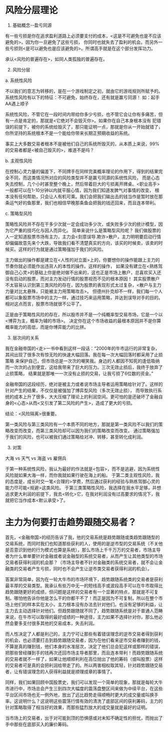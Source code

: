 # 风险分层理论

[](http://weibo.com/p/1001603949766869404615)

1. 基础概念--盈亏同源

有一些亏损是你在追求盈利道路上必须要支付的成本，<这是不可避免也是不应该避免的>。因为你一旦避免了这些亏损，
你同时也就失去了盈利的机会。而另外一些亏损则<是可以避免也是应该避免的>。所谓高手就是在这个部分发挥功力。

承认<风险的普遍存在>，如同人类孤独的普遍存在。

2. 风险分层

a. 系统性风险

不以我们的意志为转移的，是在一个游戏制定之初，就由它的游戏规则所赋予的。系统性风险有以下的特征：不可避免，始终存在，还有就是赢亏同源！ 
如：起手AA遇上顺子

系统性风险，不管它在一段时间内带给你多少亏损，也不管它会让你有多痛苦，但有一点是肯定的，那就是<它绝对不会毁灭你>。如果你在自己本身根本没有
犯错误的前提下，被你的系统给毁灭了，那只能证明一点，那就是你从一开始就错了，你所坚持的系统根本不是一个能给你带来长期正预期收益的系统。 

事实上大多数交易者根本不是被他们自己的系统所毁灭的，从本质上来说，99%的交易者都是<被自己毁灭的>，难道不是吗？ 

b. 主观性风险

在控制心灵力量的偏差下，不同牌手在同样完美概率理论的作用下，得到的结果完全不同，而这类情况所对应的风险类型并不是赢亏同源的系统性风险，
而是心态失去控制，几个小时甚至整个晚上，然后带着巨大的亏损离开牌桌。<职业高手>一般都可以在1-10分钟以内就平服心情，因为我们知道发脾气对事情的改变，
根本没有任何帮助，只会让人有机可乘。我们会把我们输出去的钱当作是暂时放在那条运气好的鱼那里，我们也相信早晚那条鱼会把我的钱还回来，而且连本带利。

c. 策略型风险

策略性风险并不存在干多少次就一定会成功多少次，或失败多少次的统计模型，因为它严重的技巧化与因人而异化。 简单来说什么是策略型风险呢？
我们做股票的人一定知道股票市场有主力，主力会<刻意误导.欺诈>散户，主力明明要启动行情却偏偏故意先来个大跌，导致我们看不清楚真实的方向，该买的时候卖，该卖的时候买。这样的行为就是通过策略强加于我们的风险。

主力做出的操作都是建立在<人性的对立面>上的，你要想你的操作能跟上主力的节奏你就必须能作出违背人的本性的操作。这样的操作，
如果没有建立在<熟练驾御自己心灵>的基础上你是绝对做不出来的，这也正是市场上散户，总喜欢买入还没有启动的股票，而对主力发动行情的股票视而不见的根本原因！
其实股票散户不太容易认识到第三类风险的存在，因为股票的表现形式太过复杂，<散户与主力力量对比太悬殊，只能被主力用策略攻击>。
但德州扑克却不一样，我们每一个人都可以象股票市场中的主力一样，通过技巧来运用策略，并达到误导对手的目的。相对这点而言，股票市场就很不公平了。

正是由于策略性风险的存在，所以股市并不是一个纯概率型交易市场，它是一个以<博弈为主，概率为辅的市场>。
决定你在这个市场收益的最根本原因并不是你算概率能力的高低，而是你博弈能力的比拼。

3. 层次间的关系

我在金融帝国的<走>一书中看到这样一段话：“2000年的牛市运行的非常复杂，其间出现了很多次有惊无险的快速大幅回落。我在每一次大幅回落时都采用了止损策略
来保护自己，但市场总是一次次的嘲笑我。身边的人都因不知死的逢低吸纳而一次次的占到便宜，这给我带来了巨大的压力。三次无效止损后，我终于放弃了止损策略，
结果就是那唯一一次没有止损的交易，让我亏损了6位数的资金。” 

金融帝国的这段经历，绝对是被主力或者说市场主导者运用策略给针对了。这样的针对产生的结果，不仅仅是被强加了博弈型风险（多次无效止损），
而导致执行系统的成本上升了很多，大大压缩了理论上的利润空间。更可怕的是还破坏了金融自身的<心态>从而<又引发了第二风险的产生>，造成了更大的亏损。 

结论：<风险隔离>很重要。

第一类风险与第三类风险有一个本质不同的地方，那就是第一类风险不以我们的策略改变而改变，而第三类风险却可以因为我们的策略改变而改变。
通过策略强加于我们的风险，也可以被我们通过策略给对冲、转移，甚至转化成利润。

3. 对策

大海 vs 天气 vs 海盗 vs 雇佣兵

于第一种系统性风险，我认为最好的作法就是<包容>，而不是逃避，因为系统性风险就如果大海一样，而你我就如果行驶在海上的船。
于第二类主观性风险，我的态度是，成长时交一笔<合理的>学费，然后通过获利的经验与熟练驾御心灵的能力尽可能<规避>这类风险。
于第三类策略性风险，我选择在我水平足够，并想追求更大利润的前提下，我去<转化>它，在我对利润没有过高要求的情况下，我就把它当作成本<默认承受>了。


# 主力为何要打击趋势跟随交易者？

首先，<金融帝国>的经历告诉了我，他的交易系统是趋势跟随或类趋势跟随型的交易系统，而同时我们也知道那些获利的人，使用的是逆市型的交易系统（不关他是否意识到他的行为模式也算是系统），那么市场上千千万万的交易者，市场主导者为什么单单要针对金融或者说金融型的系统交易者，从而产生让其他类型的市场交易者获得利润的机会那？（市场主导者不针对金融类的系统交易者，就不会让金融类的交易者产生亏损，同时也不会产生让逆市类交易者获得利润的机会）。

答案非常简单，因为在一轮大牛市的市场环境下，趋势跟随系统类的交易者是获利最丰厚的交易类型。我承认有些万中无一的短线高手或波段高手可以在牛市取得比趋势跟随更好的成绩，但问题是这样的交易者有一个显著的特点，那就是不可复制。哪怕他告诉你他是怎么干的你都干不了！而正是因为不可复制，所以在整个市场上他们的样本实在太小，主力根本没有办法去针对他们。也没有足够的利益，让主力去主动选择针对他们。但趋势跟随就不同了，趋势跟随系统是对于普通人范畴来说，在牛市可以取得的最好成绩的一种途径，主力如果不选择针对你，那么他必然会要多支付很多其他的交易成本，失去利润。

而人性决定了人都是利己的，主力宁可让那些有着错误理念的逆市交易者得到获利的机会，也必须要打击到趋势跟随交易者，因为在他们看来逆市交易者赚到的钱，不算是真的赚到钱，他们本身的水准层次，决定了他们总会犯这样或那样的错误，把那些曾经赚到手的钱再次还回市场主导者那里，而且连本带利！而趋势跟随系统的交易者就不一样了，如果让他顺顺利利在高位抛出了他的筹码（或叫股票）这样的交易者可是真的会把利润给带走了的。所以两害相权取其轻，针对趋势跟随交易者，让有错误理念的人获得利益就是顺理成章的事情了。

同样，我们如果回顾中国股票史，我们可以发现一个简单的现象，那就是每轮大牛市进行中，市场总会产生三到四次大幅度的震荡盘整区间来做为中续平台，在这些平台区间市场也无一例外地，放出了远比趋势走得顺畅时更大的成交量或叫换手率。这说明什么？这说明这些震荡行情有效的清洗了底部区间的获利筹码，主力的针对策略取得了相当好的效果，而那些猛烈放大的成交量就是最好的证明。

当市场上的交易者，出于对可能到顶的恐惧感或对未知不确定性的担忧，而抛出了手中那些在底部买入的廉价筹码。

